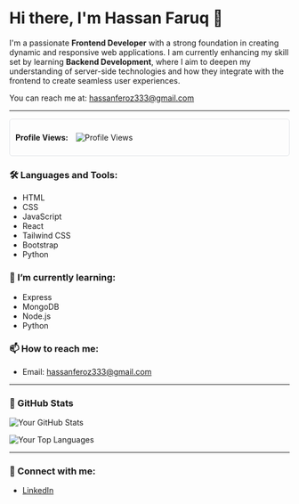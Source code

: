 # Hi there, I'm Hassan Faruq 👋

I'm a passionate **Frontend Developer** with a strong foundation in creating dynamic and responsive web applications. I am currently enhancing my skill set by learning **Backend Development**, where I aim to deepen my understanding of server-side technologies and how they integrate with the frontend to create seamless user experiences.

You can reach me at: [hassanferoz333@gmail.com](mailto:hassanferoz333@gmail.com)

---

<div style="border: 1px solid #e1e4e8; border-radius: 5px; padding: 10px; display: flex; align-items: center;">

  <strong style="margin-right: 10px;">Profile Views:</strong>
  ![Profile Views](https://profile-counter.glitch.me/Faruq-Feroz/count.svg)

</div>


### 🛠️ Languages and Tools:
- HTML
- CSS
- JavaScript
- React
- Tailwind CSS
- Bootstrap
- Python

### 🌱 I’m currently learning:
- Express
- MongoDB
- Node.js
- Python

### 📫 How to reach me:
- Email: [hassanferoz333@gmail.com](mailto:hassanferoz333@gmail.com)

---

### 🌟 GitHub Stats

![Your GitHub Stats](https://github-readme-stats.vercel.app/api?username=Faruq-Feroz&show_icons=true&theme=radical)

![Your Top Languages](https://github-readme-stats.vercel.app/api/top-langs/?username=Faruq-Feroz&theme=radical&layout=compact)

---

### 🔗 Connect with me:
- [LinkedIn](https://www.linkedin.com/in/hassan-faruq-4a2858311/)
